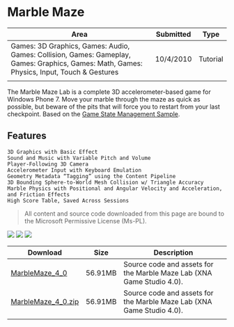 # Marble Maze

|Area|Submitted|Type|
|-|-|-|
Games: 3D Graphics, Games: Audio, Games: Collision, Games: Gameplay, Games: Graphics, Games: Math, Games: Physics, Input, Touch & Gestures|10/4/2010|Tutorial
||||

The Marble Maze Lab is a complete 3D accelerometer-based game for Windows Phone 7. Move your marble through the maze as quick as possible, but beware of the pits that will force you to restart from your last checkpoint. Based on the [Game State Management Sample](https://github.com/simondarksidej/XNAGameStudio/wiki/Game-State-Management-(Mango,-C%23VB)).

## Features

    3D Graphics with Basic Effect
    Sound and Music with Variable Pitch and Volume
    Player-Following 3D Camera
    Accelerometer Input with Keyboard Emulation
    Geometry Metadata “Tagging” using the Content Pipeline
    3D Bounding Sphere-to-World Mesh Collision w/ Triangle Accuracy
    Marble Physics with Positional and Angular Velocity and Acceleration, and Friction Effects
    High Score Table, Saved Across Sessions

> All content and source code downloaded from this page are bound to the Microsoft Permissive License (Ms-PL).

![](https://github.com/simondarksidej/XNAGameStudio/blob/master/Images/marblemaze0.png?raw=true)
![](https://github.com/simondarksidej/XNAGameStudio/blob/master/Images/marblemaze1.png?raw=true)
![](https://github.com/simondarksidej/XNAGameStudio/blob/master/Images/marblemaze2.png?raw=true)

Download | Size | Description
---|---|---|
[MarbleMaze_4_0](https://github.com/simondarksidej/XNAGameStudio/tree/master/Samples/MarbleMaze_4_0) | 56.91MB | Source code and assets for the Marble Maze Lab (XNA Game Studio 4.0).
[MarbleMaze_4_0.zip](https://github.com/simondarksidej/XNAGameStudioZips/raw/zips/MarbleMaze_4_0.zip) | 56.91MB | Source code and assets for the Marble Maze Lab (XNA Game Studio 4.0).
||||
